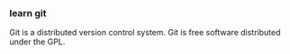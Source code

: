 ### learn git ###

Git is a distributed version control system.
Git is free software distributed under the GPL.